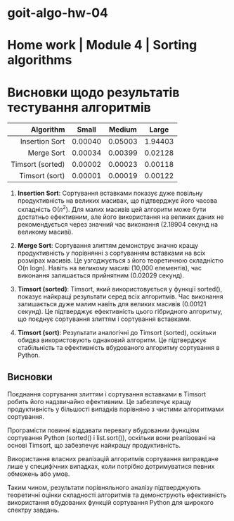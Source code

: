 # goit-algo-hw-04

# Home work | Module 4 | Sorting algorithms

# Висновки щодо результатів тестування алгоритмів

| Algorithm            | Small                | Medium               | Large                |
| --------------------: | :--------------------: | :--------------------: | :--------------------: |
| Insertion Sort       |              0.00040 |              0.05003 |              1.94403 |
| Merge Sort           |              0.00034 |              0.00399 |              0.02128 |
| Timsort (sorted)     |              0.00002 |              0.00023 |              0.00118 |
| Timsort (sort)       |              0.00001 |              0.00019 |              0.00122 |

1. **Insertion Sort**: Сортування вставками показує дуже повільну продуктивність на великих масивах, що підтверджує його часова складність O($n^2$). Для малих масивів цей алгоритм може бути достатньо ефективним, але його використання на великих даних не рекомендується через значний час виконання (2.18904 секунд на великому масиві).

2. **Merge Sort**: Сортування злиттям демонструє значно кращу продуктивність у порівнянні з сортуванням вставками на всіх розмірах масивів. Це узгоджується з його теоретичною складністю 
O(n logn). Навіть на великому масиві (10,000 елементів), час виконання залишається прийнятним (0.02029 секунд).

3. **Timsort (sorted)**: Timsort, який використовується у функції sorted(), показує найкращі результати серед всіх алгоритмів. Час виконання залишається дуже малим навіть для великих масивів (0.00121 секунд). Це підтверджує ефективність цього гібридного алгоритму, що поєднує сортування злиттям і сортування вставками.

4. **Timsort (sort)**: Результати аналогічні до Timsort (sorted), оскільки обидва використовують однаковий алгоритм. Це підтверджує стабільність та ефективність вбудованого алгоритму сортування в Python.

## Висновки

Поєднання сортування злиттям і сортування вставками в Timsort робить його надзвичайно ефективним. Це забезпечує кращу продуктивність у більшості випадків порівняно з чистими алгоритмами сортування.

Програмісти повинні віддавати перевагу вбудованим функціям сортування Python (sorted() і list.sort()), оскільки вони реалізовані на основі Timsort, що забезпечує найкращу продуктивність.

Використання власних реалізацій алгоритмів сортування виправдане лише у специфічних випадках, коли потрібно дотримуватися певних обмежень або умов.

Таким чином, результати порівняльного аналізу підтверджують теоретичні оцінки складності алгоритмів та демонструють ефективність використання вбудованих функцій сортування Python для широкого спектру завдань.